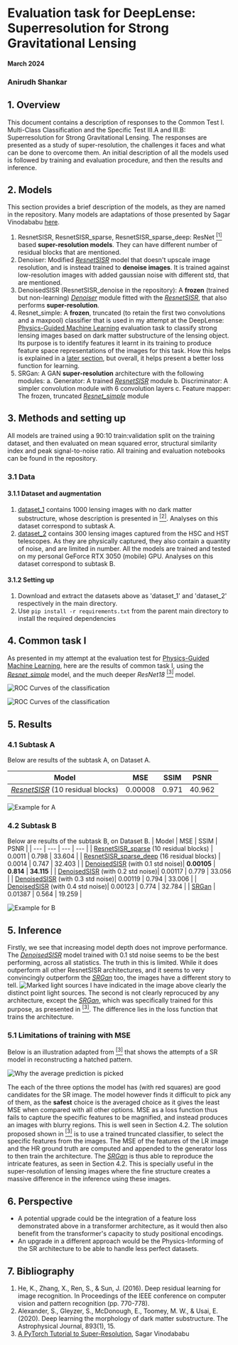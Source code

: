# Evaluation task for DeepLense: Superresolution for Strong Gravitational Lensing

#### March 2024

### Anirudh Shankar

## 1. Overview

This document contains a description of responses to the Common Test I. Multi-Class Classification and the Specific Test III.A and III.B: Superresolution for Strong Gravitational Lensing. 
The responses are presented as a study of super-resolution, the challenges it faces and what can be done to overcome them.
An initial description of all the models used is followed by training and evaluation procedure, and then the results and inference.

## 2. Models

This section provides a brief description of the models, as they are named in the repository. Many models are adaptations of those presented by Sagar Vinodababu [here](https://github.com/sgrvinod/a-PyTorch-Tutorial-to-Super-Resolution).
1. ResnetSISR, ResnetSISR_sparse, ResnetSISR_sparse_deep: ResNet [$^{[1]}$](#7-bibliography) based **super-resolution models**. They can have different number of residual blocks that are mentioned.
2. Denoiser: Modified [*ResnetSISR*](#2-models) model that doesn't upscale image resolution, and is instead trained to **denoise images**. It is trained against low-resolution images with added gaussian noise with different std, that are mentioned. 
3. DenoisedSISR (ResnetSISR_denoise in the repository): A **frozen** (trained but non-learning) [*Denoiser*](#2-models) module fitted with the [*ResnetSISR*](#2-models), that also performs **super-resolution**. 
4. Resnet_simple: A **frozen**, truncated (to retain the first two convolutions and a maxpool) classifier that is used in my attempt at the DeepLense: [Physics-Guided Machine Learning](https://github.com/anirudhshankar99/DeepLense_PINN) evaluation task to classify strong lensing images based on dark matter substructure of the lensing object. Its purpose is to identify features it learnt in its training to produce feature space representations of the images for this task. How this helps is explained in a [later section](#51-limitations-of-training-with-mse), but overall, it helps present a better loss function for learning.
5. SRGan: A GAN **super-resolution** architecture with the following modules:
    a. Generator: A trained [*ResnetSISR*](#2-models) module
    b. Discriminator: A simpler convolution module with 6 convolution layers
    c. Feature mapper: The frozen, truncated [*Resnet_simple*](#2-models) module

## 3. Methods and setting up

All models are trained using a 90:10 train:validation split on the training dataset, and then evaluated on mean squared error, structural similarity index and peak signal-to-noise ratio. All training and evaluation notebooks can be found in the repository. 

### 3.1 Data

#### 3.1.1 Dataset and augmentation
1. [dataset_1](https://drive.google.com/file/d/1uJmDZw649XS-r-dYs9WD-OPwF_TIroVw/view?usp=sharing) contains 1000 lensing images with no dark matter substructure, whose description is presented in [$^{[2]}$](#7-bibliography). Analyses on this dataset correspond to subtask A.
2. [dataset_2](https://drive.google.com/file/d/1plYfM-jFJT7TbTMVssuCCFvLzGdxMQ4h/view?usp=sharing) contains 300 lensing images captured from the HSC and HST telescopes. As they are physically captured, they also contain a quantity of noise, and are limited in number.
All the models are trained and tested on my personal GeForce RTX 3050 (mobile) GPU. Analyses on this dataset correspond to subtask B.

#### 3.1.2 Setting up
1. Download and extract the datasets above as 'dataset_1' and 'dataset_2' respectively in the main directory.
2. Use `pip install -r requirements.txt` from the parent main directory to install the required dependencies

## 4. Common task I
As presented in my attempt at the evaluation test for [Physics-Guided Machine Learning](https://github.com/anirudhshankar99/DeepLense_PINN), here are the results of common task I, using the [*Resnet_simple*](#2-models) model, and the much deeper *ResNet18* [$^{[3]}$](#7-bibliography) model.

![ROC Curves of the classification](Results/resnet_simple.png "ROC Curves of the classification")

![ROC Curves of the classification](Results/resnet_18.png "ROC Curves of the classification")

## 5. Results

### 4.1 Subtask A
Below are results of the subtask A, on Dataset A.

| Model | MSE | SSIM | PSNR |
| --- | --- | --- | --- |
| [*ResnetSISR*](#2-models) (10 residual blocks)| 0.00008 | 0.971 | 40.962 |

![Example for A](Results/A.png "SR results")

### 4.2 Subtask B
Below are results of the subtask B, on Dataset B.
| Model | MSE | SSIM | PSNR |
| --- | --- | --- | --- |
| [ResnetSISR_sparse](#2-models) (10 residual blocks) | 0.0011 | 0.798 | 33.604 |
| [ResnetSISR_sparse_deep](#2-models) (16 residual blocks) | 0.0014 | 0.747 | 32.403 |
| [DenoisedSISR](#2-models) (with 0.1 std noise)| **0.00105** | **0.814** | **34.115** |
| [DenoisedSISR](#2-models) (with 0.2 std noise)| 0.00117 | 0.779 | 33.056 |
| [DenoisedSISR](#2-models) (with 0.3 std noise)| 0.00119 | 0.794 | 33.006 |
| [DenoisedSISR](#2-models) (with 0.4 std noise)| 0.00123 | 0.774 | 32.784 |
| [SRGan](#2-models) | 0.01387 | 0.564 | 19.259 |

![Example for B](Results/B.png "Various SR results")

## 5. Inference

Firstly, we see that increasing model depth does not improve performance.
The [*DenoisedSISR*](#2-models) model trained with 0.1 std noise seems to be the best performing, across all statistics. The truth in this is limited. While it does outperform all other ResnetSISR architectures, and it seems to very convincingly outperform the [*SRGan*](#2-models) too, the images have a different story to tell.
![Marked light sources](Results/B_marked.png "Marked light sources")
I have indicated in the image above clearly the distinct point light sources. The second is not clearly reprocuced by any architecture, except the [*SRGan*](#2-models), which was specifically trained for this purpose, as presented in [$^{[3]}$](#7-bibliography). The difference lies in the loss function that trains the architecture.

### 5.1 Limitations of training with MSE

Below is an illustration adapted from [$^{[3]}$](#7-bibliography) that shows the attempts of a SR model in reconstructing a hatched pattern.

![Why the average prediction is picked](Results/Feature_necessity.png "")

The each of the three options the model has (with red squares) are good candidates for the SR image. The model however finds it difficult to pick any of them, as the **safest** choice is the averaged choice as it gives the least MSE when compared with all other options. MSE as a loss function thus fails to capture the specific features to be magnified, and instead produces an images with blurry regions. This is well seen in Section 4.2.
The solution proposed shown in [$^{[3]}$](#7-bibliography) is to use a trained truncated classifier, to select the specific features from the images. The MSE of the features of the LR image and the HR ground truth are computed and appended to the generator loss to then train the architecture. The [*SRGan*](#2-models) is thus able to reproduce the intricate features, as seen in Section 4.2.
This is specially useful in the super-resolution of lensing images where the fine structure creates a massive difference in the inference using these images. 

## 6. Perspective

* A potential upgrade could be the integration of a feature loss demonstrated above in a transformer architecture, as it would then also benefit from the transformer's capacity to study positional encodings.
* An upgrade in a different approach would be the Physics-Informing of the SR architecture to be able to handle less perfect datasets.

## 7. Bibliography

1. He, K., Zhang, X., Ren, S., & Sun, J. (2016). Deep residual learning for image recognition. In Proceedings of the IEEE conference on computer vision and pattern recognition (pp. 770-778).
2. Alexander, S., Gleyzer, S., McDonough, E., Toomey, M. W., & Usai, E. (2020). Deep learning the morphology of dark matter substructure. The Astrophysical Journal, 893(1), 15.
3. [A PyTorch Tutorial to Super-Resolution](https://github.com/sgrvinod/a-PyTorch-Tutorial-to-Super-Resolution), Sagar Vinodababu 